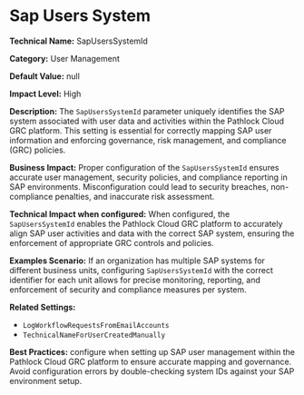 # Sap Users System

**Technical Name:** SapUsersSystemId

**Category:** User Management

**Default Value:** null

**Impact Level:** High

**Description:** The `SapUsersSystemId` parameter uniquely identifies the SAP system associated with user data and activities within the Pathlock Cloud GRC platform. This setting is essential for correctly mapping SAP user information and enforcing governance, risk management, and compliance (GRC) policies.

**Business Impact:** Proper configuration of the `SapUsersSystemId` ensures accurate user management, security policies, and compliance reporting in SAP environments. Misconfiguration could lead to security breaches, non-compliance penalties, and inaccurate risk assessment.

**Technical Impact when configured:** When configured, the `SapUsersSystemId` enables the Pathlock Cloud GRC platform to accurately align SAP user activities and data with the correct SAP system, ensuring the enforcement of appropriate GRC controls and policies.

**Examples Scenario:** If an organization has multiple SAP systems for different business units, configuring `SapUsersSystemId` with the correct identifier for each unit allows for precise monitoring, reporting, and enforcement of security and compliance measures per system.

**Related Settings:** 

- `LogWorkflowRequestsFromEmailAccounts`
- `TechnicalNameForUserCreatedManually`

**Best Practices:** configure when setting up SAP user management within the Pathlock Cloud GRC platform to ensure accurate mapping and governance. Avoid configuration errors by double-checking system IDs against your SAP environment setup.